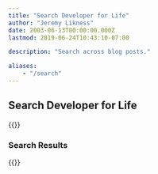 ```yaml
---
title: "Search Developer for Life"
author: "Jeremy Likness"
date: 2003-06-13T00:00:00.000Z
lastmod: 2019-06-24T10:43:10-07:00

description: "Search across blog posts."

aliases:
    - "/search"
---
```

## Search Developer for Life
{{<gsearch>}}

### Search Results
{{<gresults>}}